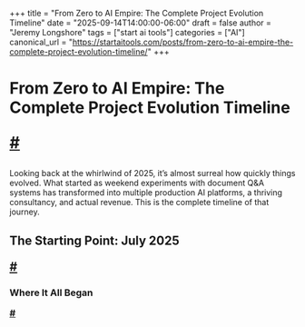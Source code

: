 +++
title = "From Zero to AI Empire: The Complete Project Evolution Timeline"
date = "2025-09-14T14:00:00-06:00"
draft = false
author = "Jeremy Longshore"
tags = ["start ai tools"]
categories = ["AI"]
canonical_url = "https://startaitools.com/posts/from-zero-to-ai-empire-the-complete-project-evolution-timeline/"
+++

<h1 id="from-zero-to-ai-empire-the-complete-project-evolution-timeline">
 From Zero to AI Empire: The Complete Project Evolution Timeline
<p><a class="anchor" href="#from-zero-to-ai-empire-the-complete-project-evolution-timeline">#</a></p>
</h1>
<p>Looking back at the whirlwind of 2025, it’s almost surreal how quickly things evolved. What started as weekend experiments with document Q&amp;A systems has transformed into multiple production AI platforms, a thriving consultancy, and actual revenue. This is the complete timeline of that journey.</p>
<h2 id="the-starting-point-july-2025">
 The Starting Point: July 2025
<p><a class="anchor" href="#the-starting-point-july-2025">#</a></p>
</h2>
<h3 id="where-it-all-began">
 Where It All Began
<p><a class="anchor" href="#where-it-all-began">#</a></p></h3>

